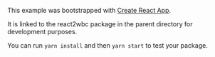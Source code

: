 This example was bootstrapped with [Create React App](https://github.com/facebook/create-react-app).

It is linked to the react2wbc package in the parent directory for development purposes.

You can run `yarn install` and then `yarn start` to test your package.

